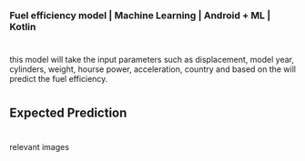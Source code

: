 ### Fuel efficiency model | Machine Learning | Android + ML | Kotlin

# 

this model will take the input parameters such as displacement, model year, cylinders, weight, hourse power, acceleration, country
and based on the will predict the fuel efficiency.

# 

## Expected Prediction


#
relevant images


